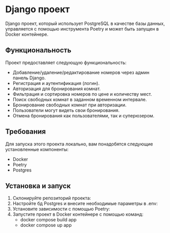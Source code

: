 # Django проект

Django проект, который использует PostgreSQL в качестве базы данных, управляется с помощью инструмента Poetry и может быть запущен в Docker контейнере.

## Функциональность

Проект предоставляет следующую функциональность:

  - Добавление/удаление/редактирование номеров через админ панель Django.
  - Регистрация и аутентификация (логин).
  - Авторизация для бронирования комнат.
  - Фильтрация и сортировка номеров по цене и количеству мест.
  - Поиск свободных комнат в заданном временном интервале.
  - Бронирование свободных комнат при авторизации.
  - Пользователи могут видеть свои бронирования.
  - Отмена бронирования как пользователями, так и суперюзером.

## Требования

Для запуска этого проекта локально, вам понадобятся следующие установленные компоненты:

- Docker
- Poetry
- Postgres

## Установка и запуск

1. Склонируйте репозиторий проекта:
2. Настройте бд Postgres и внесите необходимые параметры в .env:
3. Установите зависимости с помощью Poetry:
4. Запустите проект в Docker контейнере c помощью команд:
   - docker compose build app 
   - docker compose up app 